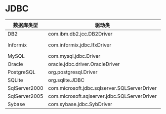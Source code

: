# JDBC

<table>
    <thead>
        <tr>
        	<th>数据库类型</th>
        	<th>驱动类</th>
        	<th>URL</th>
        </tr>
    </thead>
    <tbody>
        <tr><td>DB2</td><td>com.ibm.db2.jcc.DB2Driver</td><td>jdbc:db2://127.0.0.1:50000/dbname</td></tr>
        <tr><td>Informix</td><td>com.informix.jdbc.IfxDriver</td><td>jdbc:informix-sqli://123.45.67.89:1533/myDB:INFORMIXSERVER=myserver;user=testuser;password=testpassword</td></tr>
        <tr><td>MySQL</td><td>com.mysql.jdbc.Driver</td><td>jdbc:mysql://localhost:3306/dbname</td></tr>
        <tr><td>Oracle</td><td>oracle.jdbc.driver.OracleDriver</td><td>jdbc:orcle:thin:@127.0.0.1:1521:dbname</td></tr>
        <tr><td>PostgreSQL</td><td>org.postgresql.Driver</td><td>jdbc:postgresql://localhost/dbname</td></tr>
        <tr><td>SQLite</td><td>org.sqlite.JDBC</td><td>jdbc:sqlite:dbname</td></tr>
        <tr><td>SqlServer2000</td><td>com.microsoft.jdbc.sqlserver.SQLServerDriver</td><td>jdbc:microsoft:sqlserver://localhost:1433;DatabaseName=dbname</td></tr>
        <tr><td>SqlServer2005</td><td>com.microsoft.sqlserver.jdbc.SQLServerDriver</td><td>jdbc:sqlserver://localhost:1433; DatabaseName=dbname</td></tr>
        <tr><td>Sybase</td><td>com.sybase.jdbc.SybDriver</td><td>jdbc:sybase:Tds:localhost:5007/dbname</td></tr>
    </tbody>
</table>